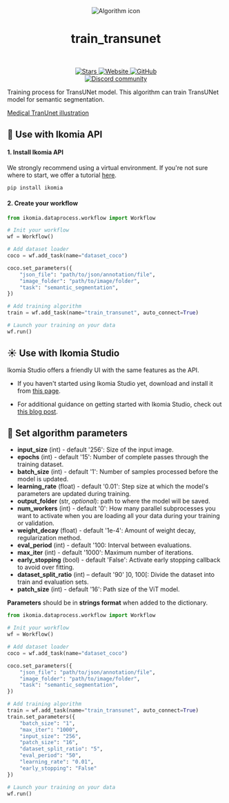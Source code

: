 <div align="center">
  <img src="https://raw.githubusercontent.com/Ikomia-hub/train_transunet/main/icons/transunet.png" alt="Algorithm icon">
  <h1 align="center">train_transunet</h1>
</div>
<br />
<p align="center">
    <a href="https://github.com/Ikomia-hub/train_transunet">
        <img alt="Stars" src="https://img.shields.io/github/stars/Ikomia-hub/train_transunet">
    </a>
    <a href="https://app.ikomia.ai/hub/">
        <img alt="Website" src="https://img.shields.io/website/http/app.ikomia.ai/en.svg?down_color=red&down_message=offline&up_message=online">
    </a>
    <a href="https://github.com/Ikomia-hub/train_transunet/blob/main/LICENSE.md">
        <img alt="GitHub" src="https://img.shields.io/github/license/Ikomia-hub/train_transunet.svg?color=blue">
    </a>    
    <br>
    <a href="https://discord.com/invite/82Tnw9UGGc">
        <img alt="Discord community" src="https://img.shields.io/badge/Discord-white?style=social&logo=discord">
    </a> 
</p>

Training process for TransUNet model. This algorithm can train TransUNet model for semantic segmentation. 

[Medical TranUnet illustration](https://149695847.v2.pressablecdn.com/wp-content/uploads/2021/03/pasted-image-0-11.png)


## :rocket: Use with Ikomia API

#### 1. Install Ikomia API

We strongly recommend using a virtual environment. If you're not sure where to start, we offer a tutorial [here](https://www.ikomia.ai/blog/a-step-by-step-guide-to-creating-virtual-environments-in-python).

```sh
pip install ikomia
```

#### 2. Create your workflow

```python
from ikomia.dataprocess.workflow import Workflow

# Init your workflow
wf = Workflow()    

# Add dataset loader
coco = wf.add_task(name="dataset_coco")

coco.set_parameters({
    "json_file": "path/to/json/annotation/file",
    "image_folder": "path/to/image/folder",
    "task": "semantic_segmentation",
}) 

# Add training algorithm
train = wf.add_task(name="train_transunet", auto_connect=True)

# Launch your training on your data
wf.run()
```

## :sunny: Use with Ikomia Studio

Ikomia Studio offers a friendly UI with the same features as the API.

- If you haven't started using Ikomia Studio yet, download and install it from [this page](https://www.ikomia.ai/studio).

- For additional guidance on getting started with Ikomia Studio, check out [this blog post](https://www.ikomia.ai/blog/how-to-get-started-with-ikomia-studio).

## :pencil: Set algorithm parameters


- **input_size** (int) - default '256': Size of the input image.
- **epochs** (int) - default '15': Number of complete passes through the training dataset.
- **batch_size** (int) - default '1': Number of samples processed before the model is updated.
- **learning_rate** (float) - default '0.01': Step size at which the model's parameters are updated during training.
- **output_folder** (str, *optional*): path to where the model will be saved. 
- **num_workers** (int) - default '0': How many parallel subprocesses you want to activate when you are loading all your data during your training or validation. 
- **weight_decay** (float) - default '1e-4': Amount of weight decay, regularization method.
- **eval_period** (int) - default '100: Interval between evaluations.  
- **max_iter** (int) - default '1000': Maximum number of iterations. 
- **early_stopping** (bool) - default 'False': Activate early stopping callback to avoid over fitting.
- **dataset_split_ratio** (int) – default '90' ]0, 100[: Divide the dataset into train and evaluation sets.
- **patch_size** (int) - default '16':  Path size of the ViT model.


**Parameters** should be in **strings format**  when added to the dictionary.


```python
from ikomia.dataprocess.workflow import Workflow

# Init your workflow
wf = Workflow()    

# Add dataset loader
coco = wf.add_task(name="dataset_coco")

coco.set_parameters({
    "json_file": "path/to/json/annotation/file",
    "image_folder": "path/to/image/folder",
    "task": "semantic_segmentation",
}) 

# Add training algorithm
train = wf.add_task(name="train_transunet", auto_connect=True)
train.set_parameters({
    "batch_size": "1",
    "max_iter": "1000",
    "input_size": "256",
    "patch_size": "16",
    "dataset_split_ratio": "5",
    "eval_period": "50",
    "learning_rate": "0.01",
    "early_stopping": "False"
}) 

# Launch your training on your data
wf.run()
```


